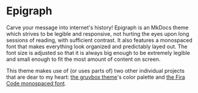 # Epigraph
Carve your message into internet's history! Epigraph is an MkDocs theme which
strives to be legible and responsive, not hurting the eyes upon long sessions
of reading, with sufficient contrast. It also features a monospaced font that
makes everything look organized and predictably layed out. The font size is
adjusted so that it is always big enough to be extremely legible and small
enough to fit the most amount of content on screen.

This theme makes use of (or uses parts of) two other individual projects that
are dear to my heart: [the gruvbox
theme](https://github.com/morhetz/gruvbox/)'s color palette and [the Fira Code
monospaced font](https://github.com/tonsky/FiraCode/).
